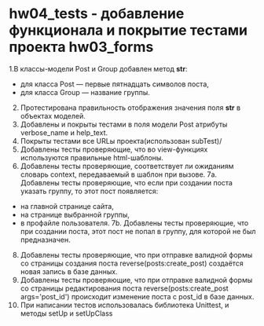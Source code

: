 # hw04_tests - добавление функционала и покрытие тестами проекта hw03_forms

1.В классы-модели Post и Group добавлен метод __str__:
  - для класса Post — первые пятнадцать символов поста,
  - для класса Group — название группы.
2. Протестирована правильность отображения значения поля __str__ в объектах моделей.
3. Добавлены и покрыты тестами в поля модели Post атрибуты verbose_name и help_text.
4. Покрыты тестами все URLы проекта(использован subTest)/
5. Добавлены тесты проверяющие, что во view-функциях используются правильные html-шаблоны.
6. Добавлены тесты проверяющие, соответствует ли ожиданиям словарь context, передаваемый в шаблон при вызове.
7a. Добавлены тесты проверяющие, что если при создании поста указать группу, то этот пост появляется:
  - на главной странице сайта,
  - на странице выбранной группы,
  - в профайле пользователя.
7b. Добавлены тесты проверяющие, что при создании поста, этот пост не попал в группу, для которой не был предназначен.
8. Добавлены тесты проверяющие, что при отправке валидной формы со страницы создания поста reverse(posts:create_post) создаётся новая запись в базе данных.
9. Добавлены тесты проверяющие, что при отправке валидной формы со страницы редактирования поста reverse(posts:create_post args='post_id') происходит изменение поста с post_id в базе данных.
10. При написании тестов использовалась библиотека Unittest, и методы setUp и setUpClass
